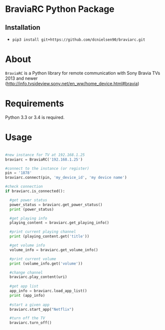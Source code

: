 # BraviaRC Python Package

Installation
------------

-  ``pip3 install git+https://github.com/dcnielsen90/braviarc.git``

About
=====

``BraviaRC`` is a Python library for remote communication with Sony Bravia TVs 2013 and newer
(http://info.tvsideview.sony.net/en_ww/home_device.html#bravia)

Requirements
============

Python 3.3 or 3.4 is required.

Usage
=====

```python

#new instance for TV at 192.168.1.25
braviarc = BraviaRC('192.168.1.25')

#connect to the instance (or register)
pin = '1878'
braviarc.connect(pin, 'my_device_id', 'my device name')

#check connection
if braviarc.is_connected():

  #get power status
  power_status = braviarc.get_power_status()
  print (power_status)

  #get playing info
  playing_content = braviarc.get_playing_info()

  #print current playing channel
  print (playing_content.get('title'))

  #get volume info
  volume_info = braviarc.get_volume_info()

  #print current volume
  print (volume_info.get('volume'))

  #change channel
  braviarc.play_content(uri)
  
  #get app list
  app_info = braviarc.load_app_list()
  print (app_info)
  
  #start a given app
  braviarc.start_app("Netflix")

  #turn off the TV
  braviarc.turn_off()

